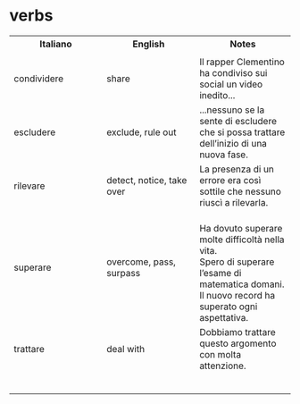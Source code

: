# verbs

<p>
<table>
<tr>
<th>Italiano</th><th>English<br/><th>Notes</th>
</tr>
<tr>
<td width="33%"></td>
<td width="33%"></td>
<td width="34%"></td>
</tr>
<tr>
<td width="33%">condividere</td>
<td width="33%">share</td>
<td width="34%">Il rapper Clementino ha condiviso sui social un video inedito...</td>
</tr>
<tr>
<td width="33%">escludere</td>
<td width="33%">exclude, rule out</td>
<td width="34%">...nessuno se la sente di escludere che si possa trattare dell’inizio di una nuova fase.</td>
</tr>
<tr>
<td width="33%">rilevare</td>
<td width="33%">detect, notice, take over</td>
<td width="34%">La presenza di un errore era così sottile che nessuno riuscì a rilevarla.</td>
</tr>
<tr>
<td width="33%">superare</td>
<td width="33%">overcome, pass, surpass</td>
<td width="34%">
    <br/>Ha dovuto superare molte difficoltà nella vita.
    <br/>Spero di superare l’esame di matematica domani.
    <br/>Il nuovo record ha superato ogni aspettativa.
</td>
</tr>
<tr>
<td width="33%">trattare</td>
<td width="33%">deal with</td>
<td width="34%">Dobbiamo trattare questo argomento con molta attenzione.</td>
</tr>
<tr>
<td width="33%"></td>
<td width="33%"></td>
<td width="34%"></td>
</tr>
<tr>
<td width="33%"></td>
<td width="33%"></td>
<td width="34%"></td>
</tr>
<tr>
<td width="33%"></td>
<td width="33%"></td>
<td width="34%"></td>
</tr>
<tr>
<td width="33%"></td>
<td width="33%"></td>
<td width="34%"></td>
</tr>
<tr>
<td width="33%"></td>
<td width="33%"></td>
<td width="34%"></td>
</tr>
<tr>
<td width="33%"></td>
<td width="33%"></td>
<td width="34%"></td>
</tr>
</table>
</p>
</p>

